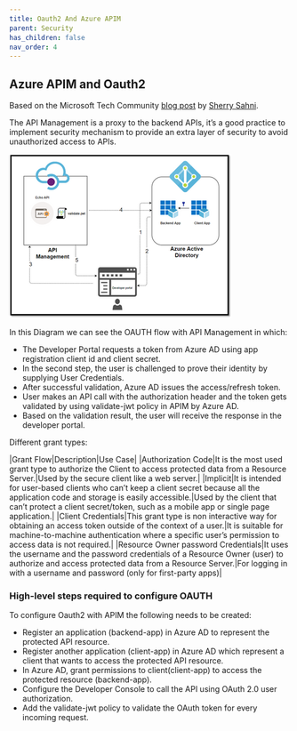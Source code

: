 ```yaml
---
title: Oauth2 And Azure APIM
parent: Security
has_children: false
nav_order: 4
---
```


## Azure APIM and Oauth2

Based on the Microsoft Tech Community [blog post](https://techcommunity.microsoft.com/t5/azure-paas-blog/protect-api-s-using-oauth-2-0-in-apim/ba-p/2309538) by [Sherry Sahni](https://techcommunity.microsoft.com/t5/user/viewprofilepage/user-id/799624).

The API Management is a proxy to the backend APIs, it’s a good practice to implement security mechanism to provide an extra layer of security to avoid unauthorized access to APIs.

 ![Diagram showing APIM and OAuth 2.0](../../assets/images/oauth2APIM1.png)

 In this Diagram we can see the OAUTH flow with API Management in which:

- The Developer Portal requests a token from Azure AD using app registration client id and client secret.
- In the second step, the user is challenged to prove their identity by supplying User Credentials.
- After successful validation, Azure AD issues the access/refresh token.
- User makes an API call with the authorization header and the token gets validated by using validate-jwt policy in APIM by Azure AD.
- Based on the validation result, the user will receive the response in the developer portal.

Different grant types:
 
|Grant Flow|Description|Use Case|
|Authorization Code|It is the most used grant type to authorize the Client to access protected data from a Resource Server.|Used by the secure client like a web server.|
|Implicit|It is intended for user-based clients who can’t keep a client secret because all the application code and storage is easily accessible.|Used by the client that can’t protect a client secret/token, such as a mobile app or single page application.|
|Client Credentials|This grant type is non interactive way for obtaining an access token outside of the context of a user.|It is suitable for machine-to-machine authentication where a specific user’s permission to access data is not required.|
|Resource Owner password Credentials|It uses the username and the password credentials of a Resource Owner (user) to authorize and access protected data from a Resource Server.|For logging in with a username and password (only for first-party apps)|

### High-level steps required to configure OAUTH

To configure Oauth2 with APIM the following needs to be created:

- Register an application (backend-app) in Azure AD to represent the protected API resource.​
- Register another application (client-app) in Azure AD which represent a client that wants to access the protected API resource.​
- In Azure AD, grant permissions to client(client-app) to access the protected resource (backend-app).​
- Configure the Developer Console to call the API using OAuth 2.0 user authorization.​
- Add the validate-jwt policy to validate the OAuth token for every incoming request.​​